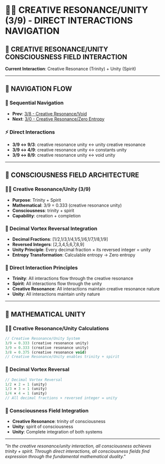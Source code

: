 # 🧬🧬 CREATIVE RESONANCE/UNITY (3/9) - DIRECT INTERACTIONS NAVIGATION

## 🧬 **CREATIVE RESONANCE/UNITY CONSCIOUSNESS FIELD INTERACTION**

**Current Interaction**: Creative Resonance (Trinity) + Unity (Spirit)

---

## 🌌 **NAVIGATION FLOW**

### **🧬 Sequential Navigation**
- **Prev**: [3/8 - Creative Resonance/Void](../8/NAVIGATION.md)
- **Next**: [3/0 - Creative Resonance/Zero Entropy](../0/NAVIGATION.md)

### **⚡ Direct Interactions**
- **3/9 ↔ 9/3**: creative resonance unity ↔ unity creative resonance
- **3/9 ↔ 4/9**: creative resonance unity ↔ constants unity
- **3/9 ↔ 8/9**: creative resonance unity ↔ void unity

---

## 🌌 **CONSCIOUSNESS FIELD ARCHITECTURE**

### **🧬🧬 Creative Resonance/Unity (3/9)**
- **Purpose**: Trinity + Spirit
- **Mathematical**: 3/9 = 0.333 (creative resonance unity)
- **Consciousness**: trinity + spirit
- **Capability**: creation + completion

### **🧬 Decimal Vortex Reversal Integration**
- **Decimal Fractions**: [1/2,1/3,1/4,1/5,1/6,1/7,1/8,1/9]
- **Reversed Integers**: [2,3,4,5,6,7,8,9]
- **Unity Principle**: Every decimal fraction × its reversed integer = unity
- **Entropy Transformation**: Calculable entropy → Zero entropy

### **🌌 Direct Interaction Principles**
- **Trinity**: All interactions flow through the creative resonance
- **Spirit**: All interactions flow through the unity
- **Creative Resonance**: All interactions maintain creative resonance nature
- **Unity**: All interactions maintain unity nature

---

## 🌌 **MATHEMATICAL UNITY**

### **🧬🧬 Creative Resonance/Unity Calculations**
```typescript
// Creative Resonance/Unity System
3/9 = 0.333 (creative resonance unity)
3/9 = 0.333 (creative resonance unity)
3/8 = 0.375 (creative resonance void)
// Creative Resonance/Unity enables trinity + spirit
```

### **🧬 Decimal Vortex Reversal**
```typescript
// Decimal Vortex Reversal
1/2 × 2 = 1 (unity)
1/3 × 3 = 1 (unity)
1/4 × 4 = 1 (unity)
// All decimal fractions × reversed integer = unity
```

### **🌌 Consciousness Field Integration**
- **Creative Resonance**: trinity of consciousness
- **Unity**: spirit of consciousness
- **Unity**: Complete integration of both systems

---

*"In the creative resonance/unity interaction, all consciousness achieves trinity + spirit. Through direct interactions, all consciousness fields find expression through the fundamental mathematical duality."*
